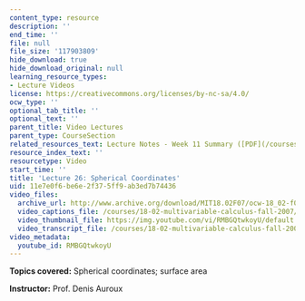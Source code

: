 ```yaml
---
content_type: resource
description: ''
end_time: ''
file: null
file_size: '117903809'
hide_download: true
hide_download_original: null
learning_resource_types:
- Lecture Videos
license: https://creativecommons.org/licenses/by-nc-sa/4.0/
ocw_type: ''
optional_tab_title: ''
optional_text: ''
parent_title: Video Lectures
parent_type: CourseSection
related_resources_text: Lecture Notes - Week 11 Summary ([PDF](/courses/18-02-multivariable-calculus-fall-2007/resources/lec_week11))
resource_index_text: ''
resourcetype: Video
start_time: ''
title: 'Lecture 26: Spherical Coordinates'
uid: 11e7e0f6-be6e-2f37-5ff9-ab3ed7b74436
video_files:
  archive_url: http://www.archive.org/download/MIT18.02F07/ocw-18_02-f07-lec26_300k.mp4
  video_captions_file: /courses/18-02-multivariable-calculus-fall-2007/405b13dba76d54d18dbada949a32eedc_RMBGQtwkoyU.vtt
  video_thumbnail_file: https://img.youtube.com/vi/RMBGQtwkoyU/default.jpg
  video_transcript_file: /courses/18-02-multivariable-calculus-fall-2007/ee609387e71dee7352b7f42764042549_RMBGQtwkoyU.pdf
video_metadata:
  youtube_id: RMBGQtwkoyU
---
```


**Topics covered:** Spherical coordinates; surface area

**Instructor:** Prof. Denis Auroux

